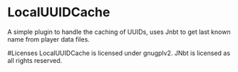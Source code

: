 # LocalUUIDCache
A simple plugin to handle the caching of UUIDs, uses Jnbt to get last known name from player data files.

#Licenses
LocalUUIDCache is licensed under gnugplv2.
JNbt is licensed as all rights reserved.
